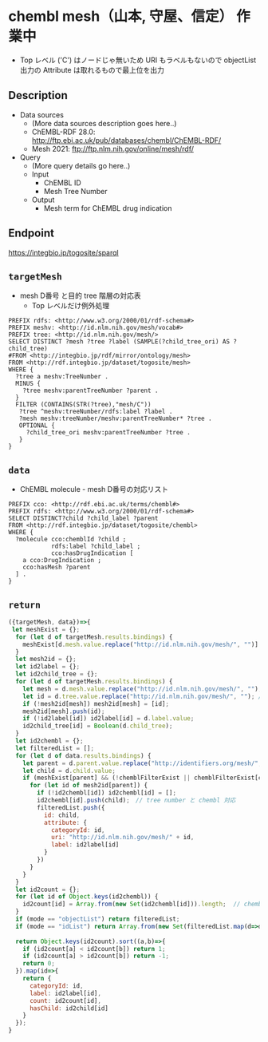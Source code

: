 # chembl mesh（山本, 守屋、信定） 作業中

* Top レベル ('C') はノードじゃ無いため URI もラベルもないので objectList 出力の Attribute は取れるもので最上位を出力

## Description

- Data sources
    - (More data sources description goes here..)
    - ChEMBL-RDF 28.0: http://ftp.ebi.ac.uk/pub/databases/chembl/ChEMBL-RDF/
    - Mesh 2021: ftp://ftp.nlm.nih.gov/online/mesh/rdf/
- Query
    - (More query details go here..)
    -  Input
        - ChEMBL ID
        - Mesh Tree Number
    - Output
        - Mesh term for ChEMBL drug indication

## Endpoint

https://integbio.jp/togosite/sparql

## `targetMesh`
- mesh D番号 と目的 tree 階層の対応表
  - Top レベルだけ例外処理
```sparql
PREFIX rdfs: <http://www.w3.org/2000/01/rdf-schema#>
PREFIX meshv: <http://id.nlm.nih.gov/mesh/vocab#>
PREFIX tree: <http://id.nlm.nih.gov/mesh/>
SELECT DISTINCT ?mesh ?tree ?label (SAMPLE(?child_tree_ori) AS ?child_tree)
#FROM <http://integbio.jp/rdf/mirror/ontology/mesh>
FROM <http://rdf.integbio.jp/dataset/togosite/mesh>
WHERE {
  ?tree a meshv:TreeNumber .
  MINUS { 
    ?tree meshv:parentTreeNumber ?parent .
  }
  FILTER (CONTAINS(STR(?tree),"mesh/C"))
   ?tree ^meshv:treeNumber/rdfs:label ?label .
   ?mesh meshv:treeNumber/meshv:parentTreeNumber* ?tree .
   OPTIONAL {
     ?child_tree_ori meshv:parentTreeNumber ?tree .
   }
}
```

## `data`
- ChEMBL molecule - mesh D番号の対応リスト
```sparql
PREFIX cco: <http://rdf.ebi.ac.uk/terms/chembl#> 
PREFIX rdfs: <http://www.w3.org/2000/01/rdf-schema#>
SELECT DISTINCT?child ?child_label ?parent 
FROM <http://rdf.integbio.jp/dataset/togosite/chembl>
WHERE {
  ?molecule cco:chemblId ?child ;
            rdfs:label ?child_label ;
            cco:hasDrugIndication [
    a cco:DrugIndication ;
    cco:hasMesh ?parent
  ] .
}
```
## `return`
```javascript
({targetMesh, data})=>{
 let meshExist = {};
  for (let d of targetMesh.results.bindings) {
    meshExist[d.mesh.value.replace("http://id.nlm.nih.gov/mesh/", "")] = true;
  }
  let mesh2id = {};
  let id2label = {};
  let id2child_tree = {};
  for (let d of targetMesh.results.bindings) {
    let mesh = d.mesh.value.replace("http://id.nlm.nih.gov/mesh/", "");
    let id = d.tree.value.replace("http://id.nlm.nih.gov/mesh/", ""); // tree number
    if (!mesh2id[mesh]) mesh2id[mesh] = [id];
    mesh2id[mesh].push(id);
    if (!id2label[id]) id2label[id] = d.label.value;
    id2child_tree[id] = Boolean(d.child_tree);
  }
  let id2chembl = {};
  let filteredList = [];
  for (let d of data.results.bindings) {
    let parent = d.parent.value.replace("http://identifiers.org/mesh/", "");
    let child = d.child.value;
    if (meshExist[parent] && (!chemblFilterExist || chemblFilterExist[child])) {
      for (let id of mesh2id[parent]) {
        if (!id2chembl[id]) id2chembl[id] = [];
        id2chembl[id].push(child);　// tree number と chembl 対応
        filteredList.push({
          id: child,
          attribute: {
            categoryId: id,
            uri: "http://id.nlm.nih.gov/mesh/" + id,
            label: id2label[id]
          }
        })
      }
    }
  }
  let id2count = {};
  for (let id of Object.keys(id2chembl)) {
    id2count[id] = Array.from(new Set(id2chembl[id])).length;  // chembl を unique してカウント
  }
  if (mode == "objectList") return filteredList;
  if (mode == "idList") return Array.from(new Set(filteredList.map(d=>d.id))); // chembl を unique
  
  return Object.keys(id2count).sort((a,b)=>{
    if (id2count[a] < id2count[b]) return 1;
    if (id2count[a] > id2count[b]) return -1;
    return 0;
  }).map(id=>{
    return {
      categoryId: id,
      label: id2label[id],
      count: id2count[id],
      hasChild: id2child[id]
    }
  });                        
}
```